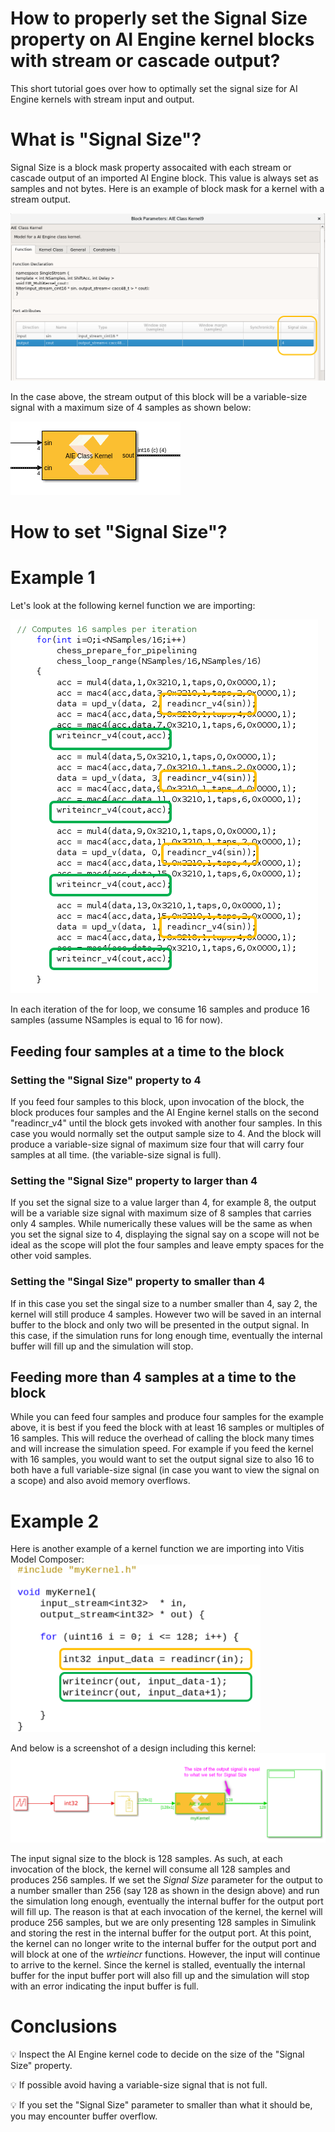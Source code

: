 # How to properly set the Signal Size property on AI Engine kernel blocks with stream or cascade output?

This short tutorial goes over how to optimally set the signal size for AI Engine kernels with stream input and output. 

# What is "Signal Size"?

Signal Size is a block mask property assocaited with each stream or cascade output of an imported AI Engine block. 
This value is always set as samples and not bytes. Here is an example of  block mask for a kernel with a stream output.

![](images/mask.png)

In the case above, the stream output of this block will be a variable-size signal with a maximum size of 4 samples as shown below:

![](images/block_with_output_stream.png)

# How to set "Signal Size"?

# Example 1
Let's look at the following kernel function we are importing:

![](images/kernel.png)

In each iteration of the for loop, we consume 16 samples and produce 16 samples (assume NSamples is equal to 16 for now).

## Feeding four samples at a time to the block

### Setting the "Signal Size" property to 4
If you feed four samples to this block, upon invocation of the block, the block produces four samples and the AI Engine kernel stalls on the second "readincr_v4" until the block gets invoked with another four samples. In this case you would normally set the output sample size to 4. And the block will produce a variable-size signal of maximum size four that will carry four samples at all time. (the variable-size signal is full). 

### Setting the "Signal Size" property to larger than 4
If you set the signal size to a value larger than 4, for example 8, the output will be a variable size signal with maximum size of 8 samples that carries only 4 samples. While numerically these values will be the same as when you set the signal size to 4, displaying the signal say on a scope will not be ideal as the scope will plot the four samples and leave empty spaces for the other void samples. 

### Setting the "Singal Size" property to smaller than 4
If in this case you set the singal size to a number smaller than 4, say 2, the kernel will still produce 4 samples. 
However two will be saved in an internal buffer to the block and only two will be presented in the output signal. 
In this case, if the simulation runs for long enough time, eventually the internal buffer will fill up and the simulation will stop.

## Feeding more than 4 samples at a time to the block
While you can feed four samples and produce four samples for the example above, it is best if you feed the block with at least 16 samples or multiples of 16 samples. 
This will reduce the overhead of calling the block many times and will increase the simulation speed. 
For example if you feed the kernel with 16 samples, you would want to set the output signal size to also 16 to both have a full variable-size signal 
(in case you want to view the signal on a scope) and also avoid memory overflows.

# Example 2
Here is another example of a kernel function we are importing into Vitis Model Composer:
<img src="images/myKernel.png"  width=400px; height=auto>
  


And below is a screenshot of a design including this kernel:
<img src="images/myKernel_design.png"  width=800px; height=auto>
  
The input signal size to the block is 128 samples. As such, at each invocation of the block, the kernel will consume all 128 samples and produces 256 samples. If we set the _Signal Size_ parameter for the output to a number smaller than 256 (say 128 as shown in the design above) and run the simulation long enough, eventually the internal buffer for the output port will fill up. The reason is that at each invocation of the kernel, the kernel will produce 256 samples, but we are only presenting 128 samples in Simulink and storing the rest in the internal buffer for the output port. At this point, the kernel can no longer write to the internal buffer for the output port and will block at one of the _wrtieincr_ functions. However, the input will continue to arrive to the kernel. Since the kernel is stalled, eventually the internal buffer for the input buffer port will also fill up and the simulation will stop with an error indicating the input buffer is full. 


# Conclusions
:bulb: Inspect the AI Engine kernel code to decide on the size of the "Signal Size" property.

:bulb: If possible avoid having a variable-size signal that is not full.

:bulb: If you set the "Signal Size" parameter to smaller than what it should be, you may encounter buffer overflow. 

